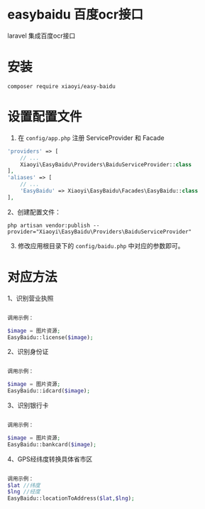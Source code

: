 # easybaidu 百度ocr接口
laravel 集成百度ocr接口
# 安装
````
composer require xiaoyi/easy-baidu
````

# 设置配置文件
1. 在 `config/app.php` 注册 ServiceProvider 和 Facade

```php
'providers' => [
    // ...
    Xiaoyi\EasyBaidu\Providers\BaiduServiceProvider::class
],
'aliases' => [
    // ...
    'EasyBaidu' => Xiaoyi\EasyBaidu\Facades\EasyBaidu::class
],
```

2、创建配置文件：
````
php artisan vendor:publish --provider="Xiaoyi\EasyBaidu\Providers\BaiduServiceProvider"
````
3. 修改应用根目录下的 `config/baidu.php` 中对应的参数即可。

# 对应方法

1、识别营业执照

```php

调用示例：

$image = 图片资源;
EasyBaidu::license($image);

```

2、识别身份证

```php

调用示例：

$image = 图片资源;
EasyBaidu::idcard($image);

```
3、识别银行卡

```php

调用示例：

$image = 图片资源;
EasyBaidu::bankcard($image);

```
4、GPS经纬度转换具体省市区

```php

调用示例：
$lat //纬度
$lng //经度
EasyBaidu::locationToAddress($lat,$lng);

```